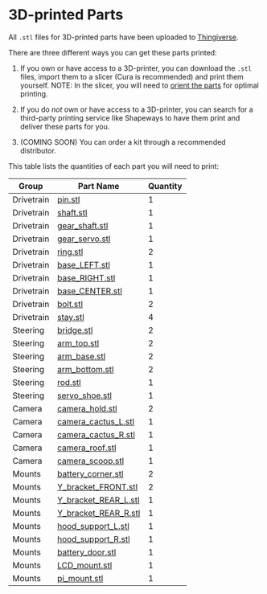 # 3D-printed Parts

All `.stl` files for 3D-printed parts have been uploaded to [Thingiverse](https://www.thingiverse.com/thing:3194140).

There are three different ways you can get these parts printed:

1. If you own or have access to a 3D-printer, you can download the `.stl` files, import them to a slicer (Cura is recommended) and print them yourself. 
NOTE: In the slicer, you will need to [orient the parts](https://www.youtube.com/watch?v=OqRbSkX5IJk) for optimal printing.

2. If you do *not* own or have access to a 3D-printer, you can search for a third-party printing service like Shapeways to have them print and deliver these parts for you.

3. (COMING SOON) You can order a kit through a recommended distributor.

This table lists the quantities of each part you will need to print:

Group | Part Name | Quantity |
--- | --- | --- |
Drivetrain | [pin.stl](https://www.thingiverse.com/download:5556304) | 1 |
Drivetrain | [shaft.stl](https://www.thingiverse.com/download:5556305) | 1 |
Drivetrain | [gear_shaft.stl](https://www.thingiverse.com/download:5556288) | 1 |
Drivetrain | [gear_servo.stl](https://www.thingiverse.com/download:5556292) | 1 |
Drivetrain | [ring.stl](https://www.thingiverse.com/download:5556290) | 2 |
Drivetrain | [base_LEFT.stl](https://www.thingiverse.com/download:5556293) | 1 |
Drivetrain | [base_RIGHT.stl](https://www.thingiverse.com/download:5556295) | 1 |
Drivetrain | [base_CENTER.stl](https://www.thingiverse.com/download:5556297) | 1 |
Drivetrain | [bolt.stl](https://www.thingiverse.com/download:5556300) | 2 |
Drivetrain | [stay.stl](https://www.thingiverse.com/download:5556284) | 4 |
Steering | [bridge.stl](https://www.thingiverse.com/download:5651698) | 2 |
Steering | [arm_top.stl](https://www.thingiverse.com/download:5556291) | 2 |
Steering | [arm_base.stl](https://www.thingiverse.com/download:5556298) | 2 |
Steering | [arm_bottom.stl](https://www.thingiverse.com/download:5556299) | 2 |
Steering | [rod.stl](https://www.thingiverse.com/download:5556302) | 1 |
Steering | [servo_shoe.stl](https://www.thingiverse.com/download:5556286) | 1 |
Camera | [camera_hold.stl](https://www.thingiverse.com/download:5556285) | 2 |
Camera | [camera_cactus_L.stl](https://www.thingiverse.com/download:5651700) | 1 |
Camera | [camera_cactus_R.stl](https://www.thingiverse.com/download:5651699) | 1 |
Camera | [camera_roof.stl](https://www.thingiverse.com/download:5556294) | 1 |
Camera | [camera_scoop.stl](https://www.thingiverse.com/download:5651701) | 1 |
Mounts | [battery_corner.stl](https://www.thingiverse.com/download:5652709) | 2 |
Mounts | [Y_bracket_FRONT.stl](https://www.thingiverse.com/download:5652708) | 2 |
Mounts | [Y_bracket_REAR_L.stl](https://www.thingiverse.com/download:5652712) | 1 |
Mounts | [Y_bracket_REAR_R.stl](https://www.thingiverse.com/download:5652715) | 1 |
Mounts | [hood_support_L.stl](https://www.thingiverse.com/download:5652714) | 1 |
Mounts | [hood_support_R.stl](https://www.thingiverse.com/download:5652710) | 1 |
Mounts | [battery_door.stl](https://www.thingiverse.com/download:5652711) | 1 |
Mounts | [LCD_mount.stl](https://www.thingiverse.com/download:5652713) | 1 |
Mounts | [pi_mount.stl](https://www.thingiverse.com/download:5652716) | 1 |
